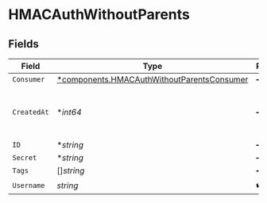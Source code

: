 # HMACAuthWithoutParents


## Fields

| Field                                                                                                   | Type                                                                                                    | Required                                                                                                | Description                                                                                             |
| ------------------------------------------------------------------------------------------------------- | ------------------------------------------------------------------------------------------------------- | ------------------------------------------------------------------------------------------------------- | ------------------------------------------------------------------------------------------------------- |
| `Consumer`                                                                                              | [*components.HMACAuthWithoutParentsConsumer](../../models/components/hmacauthwithoutparentsconsumer.md) | :heavy_minus_sign:                                                                                      | N/A                                                                                                     |
| `CreatedAt`                                                                                             | **int64*                                                                                                | :heavy_minus_sign:                                                                                      | Unix epoch when the resource was created.                                                               |
| `ID`                                                                                                    | **string*                                                                                               | :heavy_minus_sign:                                                                                      | N/A                                                                                                     |
| `Secret`                                                                                                | **string*                                                                                               | :heavy_minus_sign:                                                                                      | N/A                                                                                                     |
| `Tags`                                                                                                  | []*string*                                                                                              | :heavy_minus_sign:                                                                                      | N/A                                                                                                     |
| `Username`                                                                                              | *string*                                                                                                | :heavy_check_mark:                                                                                      | N/A                                                                                                     |